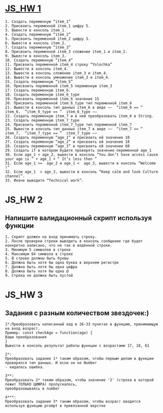 # [JS_HW 1](https://github.com/Despair08/JS_HW/blob/main/HW.js)  
    1. Создать переменную “item_1”  
    2. Присвоить переменной item_1 цифру 5.  
    3. Вывести в консоль item_1.  
    4. Создать переменную “item_2”  
    5. Присвоить переменной item_2 цифру 3.  
    6. Вывести в консоль item_2.  
    7. Создать переменную “item_3”  
    8. Присвоить переменной item_3 сложение item_1 и item_2.  
    9. Вывести в консоль item_3.  
    10. Создать переменную “item_4”  
    11. Присвоить переменной item_4 строку “Yolochka”  
    12. Вывести в консоль item_4.  
    13. Вывести в консоль сложение item_3 и item_4.  
    14. Вывести в консоль умножение item_3 и item_4.  
    15. Создать переменную “item_5”  
    16. Присвоить переменной item_5 переменную item_3  
    17. Создать переменную item_6.  
    18. Создать переменную item_6_type    
    19. Присвоить переменной item_6 значение 15  
    20. Присвоить переменной item_6_type тип переменной item_6  
    21. Вывести в консоль тип данных item_6 в виде ——  “item_6 == ”  item_6,  “item_6_type == ”  item_6_type ——    
    22. Создать переменную item_7 и в ней преобразовать item_6 в String.  
    23. Создать переменную item_7_type  
    24. Присвоить переменной item_7_type тип переменной item_7  
    25. Вывести в консоль тип данных item_7 в виде ——  “item_7 == ”  item_7,  “item_7_type == ”  item_7_type ——    
    26. Создать переменную “age_1” и присвоить ей значение 10  
    27. Создать переменную “age_2” и присвоить ей значение 18  
    28. Создать переменную “age_3” и присвоить ей значение 60  
    29. Создать if в котором будите проверять значение переменной age_1  
    30. Если age_1 < age_2, вывести в консоль “You don’t have access cause your age is ” + age_1 + “ It’s less then ”  
    31. Если age_1 >=  age_2 и age_1 <  age_3, вывести в консоль “Welcome  !”  
    32. Если age_1  > age_3, вывести в консоль “Keep calm and look Culture channel”.  
    33. Иначе выводите “Technical work”.  
    
# JS_HW 2  

## Напишите валидационный скрипт используя функции   

    1. Скрипт должен на вход принимать строку.  
    2. После проверки строки выводить в консоль сообщение где будет конкретно написано, что не так в ведённой строке.  
    3. Минимум 5 символов в строке  
    4. Максимум 64 символа в строке  
    5. В строке должны быть буквы  
    6. Должна быть хотя бы одна буква в верхнем регистре  
    7. Должна быть хотя бы одна цифра  
    8. Должна быть хотя бы одна @  
    9. Строка не должна быть пустой  

# JS_HW 3  

## Задания с разным количеством звездочек:)  

    1*:Преобразовать написанный код в 26-33 пунктах в функцию, принимающую на вход возраст.  
    Пример: const checkAge = function(age) {  
    Ваши преобразования  
    }  
    Вывести в консоль результат работы функции с возрастами 17, 18, 61  

    2*:  
    Преобразовать задание 1* таким образом, чтобы первым делом в функции проверялся тип данных. И если он не Number  
    - кидалась ошибка.  

    3**:  
    Преобразовать 2* таким образом, чтобы значение '2' (строка в которой лежит ТОЛЬКО ЦИФРА) пропускалось,   
    преобразовываясь в number  

    4***:  
    Преобразовать задание 3* таким образом, чтобы возраст вводится используя функцию prompt в привязанной верстке  
